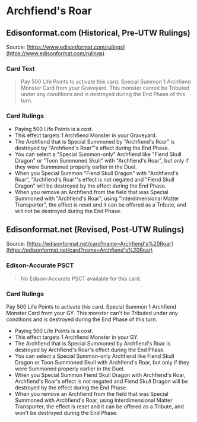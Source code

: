 # Archfiend's Roar

## Edisonformat.com (Historical, Pre-UTW Rulings)

Source: [https://www.edisonformat.com/rulings](https://www.edisonformat.com/rulings)

### Card Text

> Pay 500 Life Points to activate this card. Special Summon 1 Archfiend Monster Card from your Graveyard. This monster cannot be Tributed under any conditions and is destroyed during the End Phase of this turn.

### Card Rulings

*   Paying 500 Life Points is a cost.
*   This effect targets 1 Archfiend Monster in your Graveyard.
*   The Archfiend that is Special Summoned by "Archfiend's Roar" is destroyed by "Archfiend's Roar"'s effect during the End Phase.
*   You can select a "Special Summon-only" Archfiend like "Fiend Skull Dragon" or "Toon Summoned Skull" with "Archfiend's Roar", but only if they were Summoned properly earlier in the Duel.
*   When you Special Summon "Fiend Skull Dragon" with "Archfiend's Roar", "Archfiend's Roar"'s effect is not negated and "Fiend Skull Dragon" will be destroyed by the effect during the End Phase.
*   When you remove an Archfiend from the field that was Special Summoned with "Archfiend's Roar", using "Interdimensional Matter Transporter", the effect is reset and it can be offered as a Tribute, and will not be destroyed during the End Phase.

## Edisonformat.net (Revised, Post-UTW Rulings)

Source: [https://edisonformat.net/card?name=Archfiend's%20Roar](https://edisonformat.net/card?name=Archfiend's%20Roar)

### Edison-Accurate PSCT

> No Edison-Accurate PSCT available for this card.

### Card Rulings

Pay 500 Life Points to activate this card. Special Summon 1 Archfiend Monster Card from your GY. This monster can't be Tributed under any conditions and is destroyed during the End Phase of this turn.
*   Paying 500 Life Points is a cost.
*   This effect targets 1 Archfiend Monster in your GY.
*   The Archfiend that is Special Summoned by Archfiend's Roar is destroyed by Archfiend's Roar's effect during the End Phase.
*   You can select a Special Summon-only Archfiend like Fiend Skull Dragon or Toon Summoned Skull with Archfiend's Roar, but only if they were Summoned properly earlier in the Duel.
*   When you Special Summon Fiend Skull Dragon with Archfiend's Roar, Archfiend's Roar's effect is not negated and Fiend Skull Dragon will be destroyed by the effect during the End Phase.
*   When you remove an Archfiend from the field that was Special Summoned with Archfiend's Roar, using Interdimensional Matter Transporter, the effect is reset and it can be offered as a Tribute, and won't be destroyed during the End Phase.
            